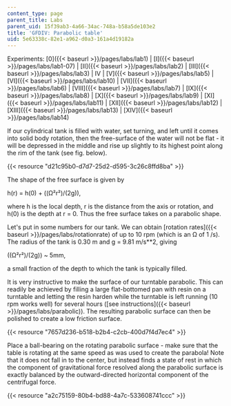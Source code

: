 ```yaml
---
content_type: page
parent_title: Labs
parent_uid: 15f39ab3-4a66-34ac-748a-b58a5de103e2
title: 'GFDIV: Parabolic table'
uid: 5e63338c-82e1-a962-d0a3-161a4d19182a
---
```


Experiments: [0]({{< baseurl >}}/pages/labs/lab1) | [I]({{< baseurl >}}/pages/labs/lab1-07) | [II]({{< baseurl >}}/pages/labs/lab2) | [III]({{< baseurl >}}/pages/labs/lab3) | IV | [V]({{< baseurl >}}/pages/labs/lab5) | [VI]({{< baseurl >}}/pages/labs/lab10) | [VII]({{< baseurl >}}/pages/labs/lab6) | [VIII]({{< baseurl >}}/pages/labs/lab7) | [IX]({{< baseurl >}}/pages/labs/lab8) | [X]({{< baseurl >}}/pages/labs/lab9) | [XI]({{< baseurl >}}/pages/labs/lab11) | [XII]({{< baseurl >}}/pages/labs/lab12) | [XIII]({{< baseurl >}}/pages/labs/lab13) | [XIV]({{< baseurl >}}/pages/labs/lab14)

If our cylindrical tank is filled with water, set turning, and left until it comes into solid body rotation, then the free-surface of the water will not be flat - it will be depressed in the middle and rise up slightly to its highest point along the rim of the tank (see fig. below). 

{{< resource "d21c95b0-d7d7-25d2-d595-3c26c8ffd8ba" >}}

The shape of the free surface is given by

h(r) = h(0) + ((Ω²r²)/(2g)),

where h is the local depth, r is the distance from the axis or rotation, and h(0) is the depth at r = 0. Thus the free surface takes on a parabolic shape.

Let's put in some numbers for our tank. We can obtain [rotation rates]({{< baseurl >}}/pages/labs/rotationrate) of up to 10 rpm (which is an Ω of 1 /s). The radius of the tank is 0.30 m and g = 9.81 m/s\*\*2, giving 

((Ω²r²)/(2g)) ~ 5mm,

a small fraction of the depth to which the tank is typically filled.

It is very instructive to make the surface of our turntable parabolic. This can readily be achieved by filling a large flat-bottomed pan with resin on a turntable and letting the resin harden while the turntable is left running (10 rpm works well) for several hours ([see instructions]({{< baseurl >}}/pages/labs/parabolic)). The resulting parabolic surface can then be polished to create a low friction surface.

{{< resource "7657d236-b518-b2b4-c2cb-400d7f4d7ec4" >}}

Place a ball-bearing on the rotating parabolic surface - make sure that the table is rotating at the same speed as was used to create the parabola! Note that it does not fall in to the center, but instead finds a state of rest in which the component of gravitational force resolved along the parabolic surface is exactly balanced by the outward-directed horizontal component of the centrifugal force.

{{< resource "a2c75159-80b4-bd88-4a7c-533608741ccc" >}}